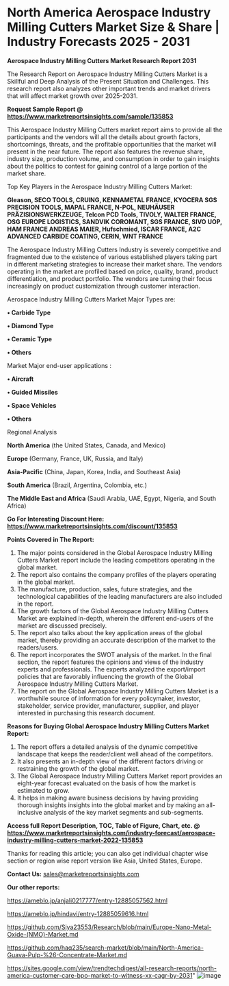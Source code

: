 # North America Aerospace Industry Milling Cutters Market Size & Share | Industry Forecasts 2025 - 2031

<strong>Aerospace Industry Milling Cutters Market Research Report 2031</strong>

The Research Report on Aerospace Industry Milling Cutters Market is a Skillful and Deep Analysis of the Present Situation and Challenges. This research report also analyzes other important trends and market drivers that will affect market growth over 2025-2031.

<strong>Request Sample Report @ <a href=https://www.marketreportsinsights.com/sample/135853>https://www.marketreportsinsights.com/sample/135853</a></strong>

This Aerospace Industry Milling Cutters market report aims to provide all the participants and the vendors will all the details about growth factors, shortcomings, threats, and the profitable opportunities that the market will present in the near future. The report also features the revenue share, industry size, production volume, and consumption in order to gain insights about the politics to contest for gaining control of a large portion of the market share.

Top Key Players in the Aerospace Industry Milling Cutters Market:

<strong>Gleason, SECO TOOLS, CRUING, KENNAMETAL FRANCE, KYOCERA SGS PRECISION TOOLS, MAPAL FRANCE, N-POL, NEUHÄUSER PRÄZISIONSWERKZEUGE, Telcon PCD Tools, TIVOLY, WALTER FRANCE, OSG EUROPE LOGISTICS, SANDVIK COROMANT, SGS FRANCE, SIVO UOP, HAM FRANCE ANDREAS MAIER, Hufschmied, ISCAR FRANCE, A2C ADVANCED CARBIDE COATING, CERIN, WNT FRANCE</strong>

The Aerospace Industry Milling Cutters Industry is severely competitive and fragmented due to the existence of various established players taking part in different marketing strategies to increase their market share. The vendors operating in the market are profiled based on price, quality, brand, product differentiation, and product portfolio. The vendors are turning their focus increasingly on product customization through customer interaction.

Aerospace Industry Milling Cutters Market Major Types are:

<strong>• Carbide Type

• Diamond Type

• Ceramic Type

• Others</strong>

Market Major end-user applications :

<strong>• Aircraft

• Guided Missiles

• Space Vehicles

• Others</strong>

Regional Analysis

</u><strong><b>North America</b></strong> (the United States, Canada, and Mexico)

<strong><b>Europe </b></strong>(Germany, France, UK, Russia, and Italy)

<strong><b>Asia-Pacific</b></strong> (China, Japan, Korea, India, and Southeast Asia)

<strong><b>South America</b></strong> (Brazil, Argentina, Colombia, etc.)

<strong><b>The Middle East and Africa</b></strong> (Saudi Arabia, UAE, Egypt, Nigeria, and South Africa)

<strong>Go For Interesting Discount Here: <a href=https://www.marketreportsinsights.com/discount/135853>https://www.marketreportsinsights.com/discount/135853</a></strong>

<strong>Points Covered in The Report:</strong>
<ol>
  <li>The major points considered in the Global Aerospace Industry Milling Cutters Market report include the leading competitors operating in the global market.</li>
  <li>The report also contains the company profiles of the players operating in the global market.</li>
  <li>The manufacture, production, sales, future strategies, and the technological capabilities of the leading manufacturers are also included in the report.</li>
  <li>The growth factors of the Global Aerospace Industry Milling Cutters Market are explained in-depth, wherein the different end-users of the market are discussed precisely.</li>
  <li>The report also talks about the key application areas of the global market, thereby providing an accurate description of the market to the readers/users.</li>
  <li>The report incorporates the SWOT analysis of the market. In the final section, the report features the opinions and views of the industry experts and professionals. The experts analyzed the export/import policies that are favorably influencing the growth of the Global Aerospace Industry Milling Cutters Market.</li>
  <li>The report on the Global Aerospace Industry Milling Cutters Market is a worthwhile source of information for every policymaker, investor, stakeholder, service provider, manufacturer, supplier, and player interested in purchasing this research document.</li>
</ol>
<strong>Reasons for Buying Global Aerospace Industry Milling Cutters Market Report:</strong>

<ol>
  <li>The report offers a detailed analysis of the dynamic competitive landscape that keeps the reader/client well ahead of the competitors.</li>
  <li>It also presents an in-depth view of the different factors driving or restraining the growth of the global market.</li>
  <li>The Global Aerospace Industry Milling Cutters Market report provides an eight-year forecast evaluated on the basis of how the market is estimated to grow.</li>
  <li>It helps in making aware business decisions by having providing thorough insights insights into the global market and by making an all-inclusive analysis of the key market segments and sub-segments.</li>
</ol>
<strong>Access full Report Description, TOC, Table of Figure, Chart, etc. @ <a href=https://www.marketreportsinsights.com/industry-forecast/aerospace-industry-milling-cutters-market-2022-135853>https://www.marketreportsinsights.com/industry-forecast/aerospace-industry-milling-cutters-market-2022-135853</a></strong>


Thanks for reading this article; you can also get individual chapter wise section or region wise report version like Asia, United States, Europe.

<strong>Contact Us:</strong>
sales@marketreportsinsights.com

<strong>Our other reports:</strong>

<a href=https://ameblo.jp/anjali0217777/entry-12885057562.html>https://ameblo.jp/anjali0217777/entry-12885057562.html</a>

<a href=https://ameblo.jp/hindavi/entry-12885059616.html>https://ameblo.jp/hindavi/entry-12885059616.html</a>

<a href=https://github.com/Siya23553/Research/blob/main/Europe-Nano-Metal-Oxide-(NMO)-Market.md>https://github.com/Siya23553/Research/blob/main/Europe-Nano-Metal-Oxide-(NMO)-Market.md</a>

<a href=https://github.com/haq235/search-market/blob/main/North-America-Guava-Pulp-%26-Concentrate-Market.md>https://github.com/haq235/search-market/blob/main/North-America-Guava-Pulp-%26-Concentrate-Market.md</a>

<a href=https://sites.google.com/view/trendtechdigest/all-research-reports/north-america-customer-care-bpo-market-to-witness-xx-cagr-by-2031>https://sites.google.com/view/trendtechdigest/all-research-reports/north-america-customer-care-bpo-market-to-witness-xx-cagr-by-2031</a>"
![image](https://github.com/user-attachments/assets/c35fe3f0-d4b5-4ae6-8fef-f16ab432675b)
